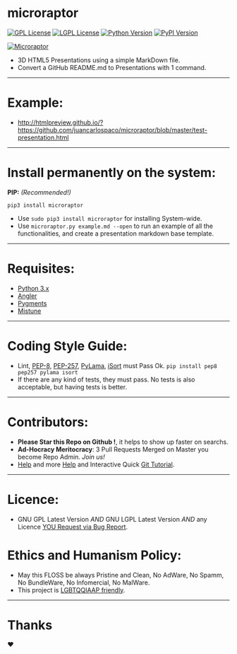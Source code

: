 # microraptor

[![GPL License](http://img.shields.io/badge/license-GPL-blue.svg)](http://opensource.org/licenses/GPL-3.0)
[![LGPL License](http://img.shields.io/badge/license-LGPL-blue.svg)](http://opensource.org/licenses/LGPL-3.0)
[![Python Version](https://img.shields.io/badge/Python-3-brightgreen.svg)](http://python.org)
[![PyPI Version](https://img.shields.io/pypi/v/microraptor.svg)](https://pypi.python.org/pypi/microraptor)

[![Microraptor](http://img.youtube.com/vi/-fyxUxGdrns/0.jpg)](http://www.youtube.com/watch?v=-fyxUxGdrns)

- 3D HTML5 Presentations using a simple MarkDown file.
- Convert a GitHub README.md to Presentations with 1 command.

-----

# Example:

- http://htmlpreview.github.io/?https://github.com/juancarlospaco/microraptor/blob/master/test-presentation.html

-----


# Install permanently on the system:

**PIP:** *(Recommended!)*
```
pip3 install microraptor
```
- Use `sudo pip3 install microraptor` for installing System-wide.
- Use `microraptor.py example.md --open` to run an example of all the functionalities, and create a presentation markdown base template.

-----

# Requisites:

- [Python 3.x](https://www.python.org "Python Homepage")
- [Angler](https://github.com/juancarlospaco/anglerfish)
- [Pygments](http://pygments.org)
- [Mistune](http://mistune.readthedocs.io)

-----

# Coding Style Guide:

- Lint, [PEP-8](https://www.python.org/dev/peps/pep-0008), [PEP-257](https://www.python.org/dev/peps/pep-0257), [PyLama](https://github.com/klen/pylama#-pylama), [iSort](https://github.com/timothycrosley/isort) must Pass Ok. `pip install pep8 pep257 pylama isort`
- If there are any kind of tests, they must pass. No tests is also acceptable, but having tests is better.

-----

# Contributors:

- **Please Star this Repo on Github !**, it helps to show up faster on searchs.
- **Ad-Hocracy Meritocracy**: 3 Pull Requests Merged on Master you become Repo Admin. *Join us!*
- [Help](https://help.github.com/articles/using-pull-requests) and more [Help](https://help.github.com/articles/fork-a-repo) and Interactive Quick [Git Tutorial](https://try.github.io).

-----

# Licence:

- GNU GPL Latest Version *AND* GNU LGPL Latest Version *AND* any Licence [YOU Request via Bug Report](https://github.com/juancarlospaco/microraptor/issues/new).


# Ethics and Humanism Policy:
- May this FLOSS be always Pristine and Clean, No AdWare, No Spamm, No BundleWare, No Infomercial, No MalWare.
- This project is [LGBTQQIAAP friendly](http://www.urbandictionary.com/define.php?term=LGBTQQIAAP "Whats LGBTQQIAAP").

-----

# Thanks
&hearts;
